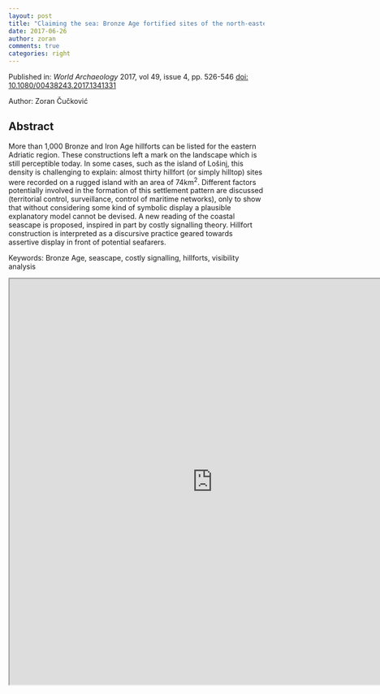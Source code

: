 ```yaml
---
layout: post
title: "Claiming the sea: Bronze Age fortified sites of the north-eastern Adriatic Sea (Cres and Lošinj islands, Croatia)"
date: 2017-06-26
author: zoran
comments: true
categories: right
---
```


Published in: *World Archaeology* 2017, vol 49, issue 4, pp. 526-546 <a href="http://dx.doi.org/10.1080/00438243.2017.1341331">doi: 10.1080/00438243.2017.1341331</a><br />

Author: Zoran Čučković

## Abstract 
More than 1,000 Bronze and Iron Age hillforts can be listed for the eastern 
Adriatic region. These constructions left a mark on the landscape which 
is still perceptible today. In some cases, such as the island of Lošinj,
 this density is challenging to explain: almost thirty hillfort (or 
simply hilltop) sites were recorded on a rugged island with an area of 
74km<sup>2</sup>. Different factors potentially involved in the 
formation of this settlement pattern are discussed (territorial control, surveillance, control of maritime networks), only to show that without 
considering some kind of symbolic display a plausible explanatory model 
cannot be devised. A new reading of the coastal seascape is proposed, 
inspired in part by costly signalling theory. Hillfort construction is 
interpreted as a discursive practice geared towards assertive display in
 front of potential seafarers.

Keywords: Bronze Age, seascape, costly signalling, hillforts, visibility analysis

<iframe src="https://drive.google.com/file/d/14lcc1WZtdzbnwZNxjk7ssMBSrQK2TifQ/preview" width="800" height="800"></iframe> 
